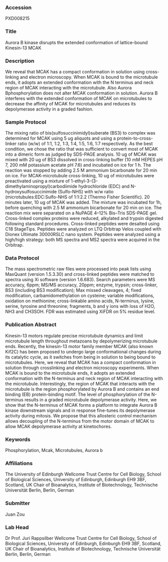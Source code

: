 ### Accession
PXD008215

### Title
Aurora B kinase disrupts the extended conformation of lattice-bound Kinesin-13 MCAK

### Description
We reveal that MCAK has a compact conformation in solution using cross-linking and electron microscopy. When MCAK is bound to the microtubule ends, it adopts an extended conformation with the N terminus and neck region of MCAK interacting with the microtubule. Also Aurora Bphosphorylation does not alter MCAK conformation in solution. Aurora B interferes with the extended conformation of MCAK on microtubules to decrease the affinity of MCAK for microtubules and reduces its depolymerase activity in a graded fashion.

### Sample Protocol
The mixing ratio of bis(sulfosuccinimidyl)suberate (BS3) to complex was determined for MCAK using 5 ug aliquots and using a protein-to-cross-linker ratio (w/w) of 1:1, 1:2, 1:3, 1:4, 1:5, 1:6, 1:7 respectively. As the best condition, we chose the ratio that was sufficient to convert most of MCAK into a dimeric form as judged by SDS-PAGE analysis. 10 ug of MCAK was mixed with 20 ug of BS3 dissolved in cross-linking buffer (10 mM HEPES pH 7, 200 mM potassium acetate pH 7.6) and incubated on ice for 1 h. The reaction was stopped by adding 2.5 M ammonium bicarbonate for 20 min on ice. For MCAK-microtubule cross-linking, 10 ug of microtubules were preactivated using a mixture of 1-ethyl-3-(3-dimethylaminopropyl)carbodiimide hydrochloride (EDC) and N-hydroxysulfosuccinimide (Sulfo-NHS) with w/w ratio (microtubules:EDC:Sulfo-NHS of 1:1:2.2 (Thermo Fisher Scientific). 20 minutes later, 10 ug of MCAK was added. The mixture was incubated for 1h, before quenching with 2.5 M ammonium bicarbonate for 20 min on ice. The reaction mix were separated on a NuPAGE 4–12% Bis–Tris SDS-PAGE gel. Cross-linked complex proteins were reduced, alkylated and trypsin digested following standard procedures. Cross-linked peptides were desalted using C18 StageTips. Peptides were analyzed on LTQ Orbitrap Velos coupled with Dionex Ultimate 30000RSLC nano system. Peptides were analyzed using a high/high strategy: both MS spectra and MS2 spectra were acquired in the Orbitrap.

### Data Protocol
The mass spectrometric raw files were processed into peak lists using MaxQuant (version 1.5.3.30) and cross-linked peptides were matched to spectra using Xi software (version 1.6.683). Search parameters were MS accuracy, 6ppm; MS/MS accuracy, 20ppm; enzyme, trypsin; cross-linker, BS3 (including BS3 modification); Max missed cleavages, 4; fixed modification, carbamidomethylation on cysteine; variable modifications, oxidation on methionine; cross-linkable amino acids, N-terminus, lysine, serine, tyrosine and threonine; fragments, b and y ions with loss of H2O, NH3 and CH3SOH. FDR was estimated using XiFDR on 5% residue level.

### Publication Abstract
Kinesin-13 motors regulate precise microtubule dynamics and limit microtubule length throughout metazoans by depolymerizing microtubule ends. Recently, the kinesin-13 motor family member MCAK (also known Kif2C) has been proposed to undergo large conformational changes during its catalytic cycle, as it switches from being in solution to being bound to microtubules. Here, we reveal that MCAK has a compact conformation in solution through crosslinking and electron microscopy experiments. When MCAK is bound to the microtubule ends, it adopts an extended conformation with the N-terminus and neck region of MCAK interacting with the microtubule. Interestingly, the region of MCAK that interacts with the microtubule is the region phosphorylated by Aurora B and contains an end binding (EB) protein-binding motif. The level of phosphorylation of the N-terminus results in a graded microtubule depolymerase activity. Here, we show that the N-terminus of MCAK forms a platform to integrate Aurora B kinase downstream signals and in response fine-tunes its depolymerase activity during mitosis. We propose that this allosteric control mechanism allows decoupling of the N-terminus from the motor domain of MCAK to allow MCAK depolymerase activity at kinetochores.

### Keywords
Phosphorylation, Mcak, Microtubules, Aurora b

### Affiliations
The University of Edinburgh
Wellcome Trust Centre for Cell Biology, School of Biological Sciences, University of Edinburgh, Edinburgh EH9 3BF, Scotland, UK  Chair of Bioanalytics, Institute of Biotechnology, Technische Universität Berlin, Berlin, German

### Submitter
Juan Zou

### Lab Head
Dr Prof. Juri Rappsilber
Wellcome Trust Centre for Cell Biology, School of Biological Sciences, University of Edinburgh, Edinburgh EH9 3BF, Scotland, UK  Chair of Bioanalytics, Institute of Biotechnology, Technische Universität Berlin, Berlin, German



